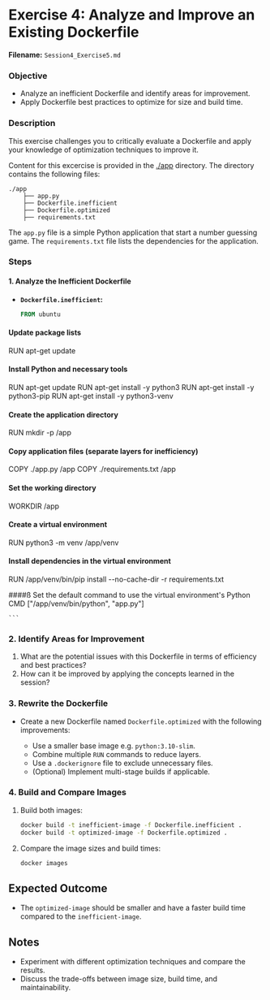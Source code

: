 # Exercise 4: Analyze and Improve an Existing Dockerfile


**Filename:** `Session4_Exercise5.md`

### Objective

* Analyze an inefficient Dockerfile and identify areas for improvement.
* Apply Dockerfile best practices to optimize for size and build time.

### Description

This exercise challenges you to critically evaluate a Dockerfile and apply your knowledge of optimization techniques to improve it.

Content for this excercise is provided in the [./app](./app/) directory. The directory contains the following files:
```
./app
    ├── app.py
    ├── Dockerfile.inefficient
    ├── Dockerfile.optimized
    ├── requirements.txt
```

The `app.py` file is a simple Python application that start a number guessing game. The `requirements.txt` file lists the dependencies for the application.

### Steps

#### 1. Analyze the Inefficient Dockerfile

*   **`Dockerfile.inefficient`:**

    ```dockerfile
    FROM ubuntu

#### Update package lists
RUN apt-get update

#### Install Python and necessary tools
RUN apt-get update
RUN apt-get install -y python3
RUN apt-get install -y python3-pip
RUN apt-get install -y python3-venv

#### Create the application directory
RUN mkdir -p /app

#### Copy application files (separate layers for inefficiency)
COPY ./app.py /app
COPY ./requirements.txt /app

#### Set the working directory
WORKDIR /app

#### Create a virtual environment
RUN python3 -m venv /app/venv

#### Install dependencies in the virtual environment
RUN /app/venv/bin/pip install --no-cache-dir -r requirements.txt

####ß Set the default command to use the virtual environment's Python
CMD ["/app/venv/bin/python", "app.py"]

    ```

### 2. Identify Areas for Improvement

1.  What are the potential issues with this Dockerfile in terms of efficiency and best practices?
2.  How can it be improved by applying the concepts learned in the session?

### 3. Rewrite the Dockerfile

*   Create a new Dockerfile named `Dockerfile.optimized` with the following improvements:

    *   Use a smaller base image e.g. `python:3.10-slim`.
    *   Combine multiple `RUN` commands to reduce layers.
    *   Use a `.dockerignore` file to exclude unnecessary files.
    *   (Optional) Implement multi-stage builds if applicable.


### 4. Build and Compare Images

1.  Build both images:

    ```bash
    docker build -t inefficient-image -f Dockerfile.inefficient .
    docker build -t optimized-image -f Dockerfile.optimized .
    ```

2.  Compare the image sizes and build times:

    ```bash
    docker images
    ```

## Expected Outcome

*   The `optimized-image` should be smaller and have a faster build time compared to the `inefficient-image`.

## Notes

*   Experiment with different optimization techniques and compare the results.
*   Discuss the trade-offs between image size, build time, and maintainability.